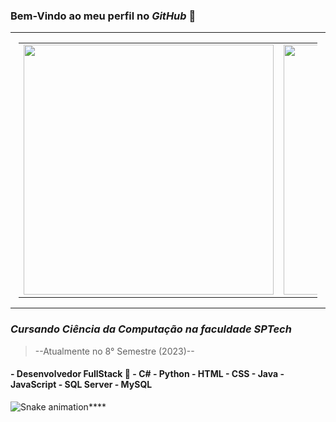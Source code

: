 ### Bem-Vindo ao meu perfil no _GitHub_ 👋

---

<center>
  <table style="width:95%" style="font-size:20px;">
    <tr>
      <td width="400px"><img width="400px" align="center" src="https://github-readme-stats.vercel.app/api/top-langs/?username=ryan-silva&layout=compact&theme=omni"></td>
      <td width="400px"><img width="400px" align="center" src="https://github-readme-stats.vercel.app/api?username=ryan-silva&show_icons=true&theme=omni"></td> 
    </tr>
  </table>
</center>

---

### *Cursando Ciência da Computação na faculdade SPTech*
<blockquote>--Atualmente no 8° Semestre (2023)--</blockquote>

<h4> 
	- Desenvolvedor FullStack 🚀
	- C#
	- Python
	- HTML
	- CSS
	- Java
	- JavaScript
	- SQL Server
	- MySQL
</h4>

![Snake animation](https://github.com/ryan-silva/blob/output/github-contribution-grid-snake.svg)****
